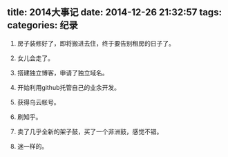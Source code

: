 title: 2014大事记
date: 2014-12-26 21:32:57
tags: 
categories: 纪录
---

1. 房子装修好了，即将搬进去住，终于要告别租房的日子了。

2. 女儿会走了。

3. 搭建独立博客，申请了独立域名。

4. 开始利用github托管自己的业余开发。

5. 获得乌云帐号。

6. 刷知乎。

7. 卖了几乎全新的架子鼓，买了一个非洲鼓，感觉不错。

8. 迷一样的。
